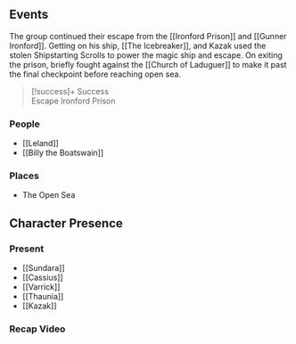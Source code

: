 ## Events
The group continued their escape from the [[Ironford Prison]] and [[Gunner Ironford]]. Getting on his ship, [[The Icebreaker]], and Kazak used the stolen Shipstarting Scrolls to power the magic ship and escape. On exiting the prison, briefly fought against the [[Church of Laduguer]] to make it past the final checkpoint before reaching open sea.

> [!success]+ Success  
> Escape Ironford Prison

### People
- [[Leland]] 
- [[Billy the Boatswain]] 

### Places 
- The Open Sea

## Character Presence 
### Present
- [[Sundara]] 
- [[Cassius]] 
- [[Varrick]] 
- [[Thaunia]]
- [[Kazak]] 

### Recap Video
